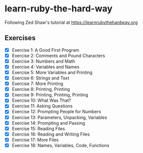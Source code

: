 # learn-ruby-the-hard-way
Following Zed Shaw's tutorial  at https://learnrubythehardway.org

## Exercises

- [x] Exercise 1: A Good First Program
- [x] Exercise 2: Comments and Pound Characters
- [x] Exercise 3: Numbers and Math
- [x] Exercise 4: Variables and Names
- [x] Exercise 5: More Variables and Printing
- [x] Exercise 6: Strings and Text
- [x] Exercise 7: More Printing
- [x] Exercise 8: Printing, Printing
- [x] Exercise 9: Printing, Printing, Printing
- [x] Exercise 10: What Was That?
- [x] Exercise 11: Asking Questions
- [x] Exercise 12: Prompting People for Numbers
- [x] Exercise 13: Parameters, Unpacking, Variables
- [x] Exercise 14: Prompting and Passing
- [x] Exercise 15: Reading Files
- [x] Exercise 16: Reading and Writing Files
- [x] Exercise 17: More Files
- [x] Exercise 18: Names, Variables, Code, Functions
